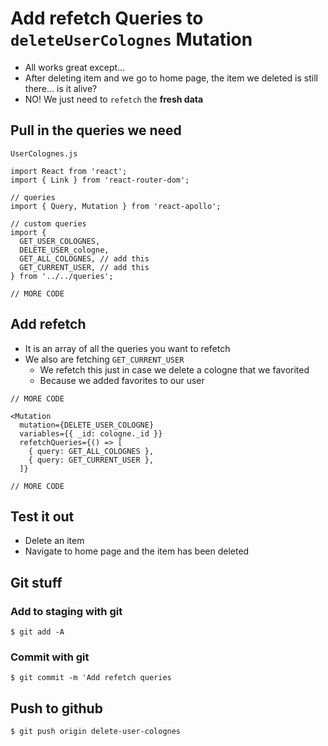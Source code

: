 # Add refetch Queries to `deleteUserColognes` Mutation
* All works great except...
* After deleting item and we go to home page, the item we deleted is still there... is it alive?
* NO! We just need to `refetch` the **fresh data**

## Pull in the queries we need
`UserColognes.js`

```
import React from 'react';
import { Link } from 'react-router-dom';

// queries
import { Query, Mutation } from 'react-apollo';

// custom queries
import {
  GET_USER_COLOGNES,
  DELETE_USER_cologne,
  GET_ALL_COLOGNES, // add this
  GET_CURRENT_USER, // add this
} from '../../queries';

// MORE CODE
```

## Add refetch
* It is an array of all the queries you want to refetch
* We also are fetching `GET_CURRENT_USER`
    - We refetch this just in case we delete a cologne that we favorited
    - Because we added favorites to our user

```
// MORE CODE

<Mutation
  mutation={DELETE_USER_COLOGNE}
  variables={{ _id: cologne._id }}
  refetchQueries={() => [
    { query: GET_ALL_COLOGNES },
    { query: GET_CURRENT_USER },
  ]}

// MORE CODE
```

## Test it out
* Delete an item
* Navigate to home page and the item has been deleted

## Git stuff

### Add to staging with git
`$ git add -A`

### Commit with git
`$ git commit -m 'Add refetch queries`

## Push to github
`$ git push origin delete-user-colognes`
